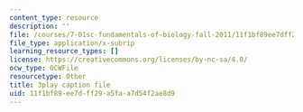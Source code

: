 ```yaml
---
content_type: resource
description: ''
file: /courses/7-01sc-fundamentals-of-biology-fall-2011/11f1bf89ee7dff29a5faa7d54f2ae8d9_0ZxeQqtAVl0.srt
file_type: application/x-subrip
learning_resource_types: []
license: https://creativecommons.org/licenses/by-nc-sa/4.0/
ocw_type: OCWFile
resourcetype: Other
title: 3play caption file
uid: 11f1bf89-ee7d-ff29-a5fa-a7d54f2ae8d9
---
```


